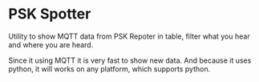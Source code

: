 # PSK Spotter

Utility to show MQTT data from PSK Repoter in table, filter what you hear and where you are heard.

Since it using MQTT it is very fast to show new data. And because it uses python, it will works on any platform, which supports python.
